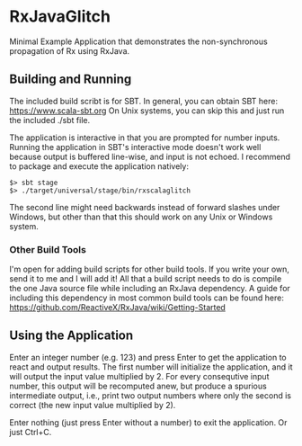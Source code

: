 # RxJavaGlitch
Minimal Example Application that demonstrates the non-synchronous propagation of Rx using RxJava.

## Building and Running
The included build scribt is for SBT.
In general, you can obtain SBT here: https://www.scala-sbt.org
On Unix systems, you can skip this and just run the included ./sbt file.

The application is interactive in that you are prompted for number inputs.
Running the application in SBT's interactive mode doesn't work well because output is buffered line-wise, and input is not echoed.
I recommend to package and execute the application natively:

```
$> sbt stage
$> ./target/universal/stage/bin/rxscalaglitch
```

The second line might need backwards instead of forward slashes under Windows, but other than that this should work on any Unix or Windows system.

### Other Build Tools

I'm open for adding build scripts for other build tools. If you write your own, send it to me and I will add it!
All that a build script needs to do is compile the one Java source file while including an RxJava dependency.
A guide for including this dependency in most common build tools can be found here: https://github.com/ReactiveX/RxJava/wiki/Getting-Started

## Using the Application

Enter an integer number (e.g. 123) and press Enter to get the application to react and output results. The first number will initialize the application, and it will output the input value multiplied by 2. For every consequtive input number, this output will be recomputed anew, but produce a spurious intermediate output, i.e., print two output numbers where only the second is correct (the new input value multiplied by 2).

Enter nothing (just press Enter without a number) to exit the application. Or just Ctrl+C.
